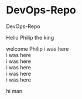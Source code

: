 # DevOps-Repo
DevOps-Repo

Hello Philip the king

welcome Philip
i was here <br>i was here <br>i was here <br>i was here<br>i was here<br>i was here 


hi man
